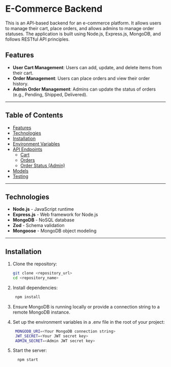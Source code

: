 # E-Commerce Backend

This is an API-based backend for an e-commerce platform. It allows users to manage their cart, place orders, and allows admins to manage order statuses. The application is built using Node.js, Express.js, MongoDB, and follows RESTful API principles.

## Features

- **User Cart Management**: Users can add, update, and delete items from their cart.
- **Order Management**: Users can place orders and view their order history.
- **Admin Order Management**: Admins can update the status of orders (e.g., Pending, Shipped, Delivered).

---

## Table of Contents

- [Features](#features)
- [Technologies](#technologies)
- [Installation](#installation)
- [Environment Variables](#environment-variables)
- [API Endpoints](#api-endpoints)
  - [Cart](#cart)
  - [Orders](#orders)
  - [Order Status (Admin)](#order-status-admin)
- [Models](#models)
- [Testing](#testing)
  
---

## Technologies

- **Node.js** - JavaScript runtime
- **Express.js** - Web framework for Node.js
- **MongoDB** - NoSQL database
- **Zod** - Schema validation
- **Mongoose** - MongoDB object modeling

---

## Installation

1. Clone the repository:
   ```bash
   git clone <repository_url>
   cd <repository_name>

2. Install dependencies:
    ```bash
     npm install

3. Ensure MongoDB is running locally or provide a connection string to a remote MongoDB instance.

4. Set up the environment variables in a .env file in the root of your project:  
   ```bash
    MONGODB_URI=<Your MongoDB connection string>
    JWT_SECRET=<Your JWT secret key>
    ADMIN_SECRET=<Admin JWT secret key>

5.  Start the server:
    ```bash
      npm start
